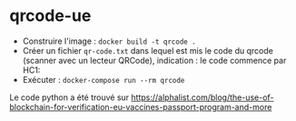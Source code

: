 # qrcode-ue

* Construire l'image : `docker build -t qrcode .`
* Créer un fichier `qr-code.txt` dans lequel est mis le code du qrcode (scanner avec un lecteur QRCode), indication : le code commence par HC1:
* Exécuter : `docker-compose run --rm qrcode`

Le code python a été trouvé sur https://alphalist.com/blog/the-use-of-blockchain-for-verification-eu-vaccines-passport-program-and-more 
